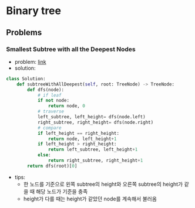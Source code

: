 Binary tree
==================

## Problems
### Smallest Subtree with all the Deepest Nodes
* problem: [link](https://leetcode.com/explore/challenge/card/december-leetcoding-challenge/570/week-2-december-8th-december-14th/3563/)  
* solution:
```python
class Solution:
    def subtreeWithAllDeepest(self, root: TreeNode) -> TreeNode:
        def dfs(node):
            # if leaf
            if not node:
                return node, 0
            # traverse
            left_subtree, left_height= dfs(node.left)
            right_subtree, right_height= dfs(node.right)
            # compare
            if left_height == right_height:
                return node, left_height+1
            if left_height > right_height:
                return left_subtree, left_height+1
            else:
                return right_subtree, right_height+1
        return dfs(root)[0]
```
* tips:
    * 한 노드를 기준으로 왼쪽 subtree의 height와 오른쪽 subtree의 height가 같을 때 해당 노드가 기준을 충족
    * height가 다를 때는 height가 같았던 node를 계속해서 불러옴